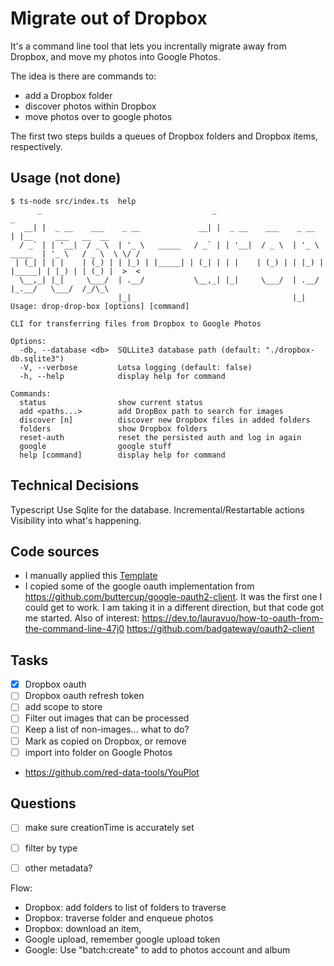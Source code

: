 # Migrate out of Dropbox

It's a command line tool that lets you increntally migrate away from Dropbox, and move my photos into Google Photos.

The idea is there are commands to:
- add a Dropbox folder
- discover photos within Dropbox
- move photos over to google photos

The first two steps builds a queues of Dropbox folders and Dropbox items, respectively.


## Usage (not done)
```
$ ts-node src/index.ts  help
      _                                      _                                  _                    
   __| |  _ __    ___    _ __             __| |  _ __    ___    _ __           | |__     ___   __  __
  / _` | | '__|  / _ \  | '_ \   _____   / _` | | '__|  / _ \  | '_ \   _____  | '_ \   / _ \  \ \/ /
 | (_| | | |    | (_) | | |_) | |_____| | (_| | | |    | (_) | | |_) | |_____| | |_) | | (_) |  >  < 
  \__,_| |_|     \___/  | .__/           \__,_| |_|     \___/  | .__/          |_.__/   \___/  /_/\_\
                        |_|                                    |_|                                   
Usage: drop-drop-box [options] [command]

CLI for transferring files from Dropbox to Google Photos

Options:
  -db, --database <db>  SQLLite3 database path (default: "./dropbox-db.sqlite3")
  -V, --verbose         Lotsa logging (default: false)
  -h, --help            display help for command

Commands:
  status                show current status
  add <paths...>        add DropBox path to search for images
  discover [n]          discover new Dropbox files in added folders
  folders               show Dropbox folders
  reset-auth            reset the persisted auth and log in again
  google                google stuff
  help [command]        display help for command
```

## Technical Decisions

Typescript
Use Sqlite for the database.
Incremental/Restartable actions
Visibility into what's happening.

## Code sources

- I manually applied this [Template](https://itnext.io/how-to-create-your-own-typescript-cli-with-node-js-1faf7095ef89)
- I copied some of the google oauth implementation from https://github.com/buttercup/google-oauth2-client. It was the first one I could get to work. I am taking it in a different direction, but that code got me started. Also of interest: https://dev.to/lauravuo/how-to-oauth-from-the-command-line-47j0 https://github.com/badgateway/oauth2-client

## Tasks

- [x] Dropbox oauth
- [ ] Dropbox oauth refresh token
- [ ] add scope to store
- [ ] Filter out images that can be processed
- [ ] Keep a list of non-images... what to do?
- [ ] Mark as copied on Dropbox, or remove
- [ ] import into folder on Google Photos
- https://github.com/red-data-tools/YouPlot



## Questions
- [ ] make sure creationTime is accurately set
- [ ] filter by type
- [ ] other metadata?




Flow:
- Dropbox: add folders to list of folders to traverse
- Dropbox: traverse folder and enqueue photos
- Dropbox: download an item, 
- Google upload, remember google upload token
- Google: Use "batch:create" to add to photos account and album
